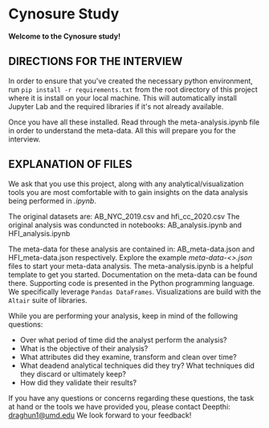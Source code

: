 # Cynosure Study

**Welcome to the Cynosure study!**

## DIRECTIONS FOR THE INTERVIEW
In order to ensure that you've created the necessary python environment, run `pip install -r requirements.txt` from the root directory of this project where it is install on your local machine. This will automatically install Jupyter Lab and the required libraries if it's not already available. 

Once you have all these installed. Read through the meta-analysis.ipynb file in order to understand the meta-data. 
All this will prepare you for the interview. 

## EXPLANATION OF FILES

We ask that you use this project, along with any analytical/visualization tools you are most comfortable with to gain insights on the data analysis being performed in *<ex>.ipynb*. 
  
The original datasets are: AB_NYC_2019.csv and hfi_cc_2020.csv
The original analysis was conduncted in notebooks: AB_analysis.ipynb and HFI_analysis.ipynb

The meta-data for these analysis are contained in: AB_meta-data.json and HFI_meta-data.json respectively.
Explore the example *meta-data-<>.json* files to start your meta-data analysis. 
The meta-analysis.ipynb is a helpful template to get you started. 
Documentation on the meta-data can be found there. Supporting code is presented in the Python programming language. We specifically leverage `Pandas DataFrames`. Visualizations are build with the `Altair` suite of libraries. 

While you are performing your analysis, keep in mind of the following questions: 
- Over what period of time did the analyst perform the analysis? 
- What is the objective of their analysis? 
- What attributes did they examine, transform and clean over time? 
- What deadend analytical techniques did they try? What techniques did they discard or ultimately keep? 
- How did they validate their results? 

If you have any questions or concerns regarding these questions, the task at hand or the tools we have provided you, please contact Deepthi: draghun1@umd.edu
We look forward to your feedback! 
